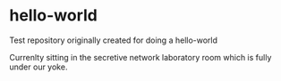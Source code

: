 # hello-world
Test repository originally created for doing a hello-world

Currenlty sitting in the secretive network laboratory room which is fully under our yoke.
